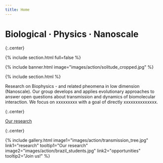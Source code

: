 ```yaml
---
title: Home
---
```


# Biological · Physics · Nanoscale


{:.center}

{% include section.html full=false %}

{% include banner.html image="images/action/solitude_cropped.jpg" %}

{% include section.html %}

Research on Biophysics - and related pheomena in low dimension (Nanoscale). Our group develops and applies evolutionary approaches to answer open questions about transmission and dynamics of biomolecular interaction. We focus on xxxxxxxxx with a goal of directly xxxxxxxxxxxxxx.  

{:.center} 

[Our research](research)

{:.center} 

{%
  include gallery.html
  image1="images/action/transmission_tree.jpg"
  link1="research"
  tooltip1="Our research"
  image2="images/action/brazil_students.jpg"
  link2="opportunities"
  tooltip2="Join us!"
%}
